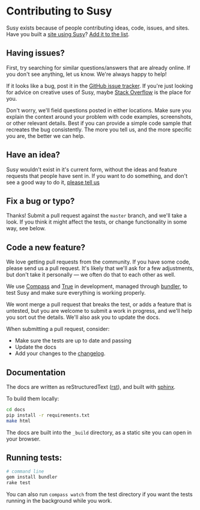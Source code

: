 Contributing to Susy
====================

Susy exists because of people contributing
ideas, code, issues, and sites.
Have you built a [site using Susy](http://susy.oddbird.net/sites-using-susy/)?
[Add it to the list](https://github.com/ericam/susysite/tree/master/content/sites-using-susy.rst).


Having issues?
--------------

First, try searching for similar questions/answers
that are already online.
If you don't see anything,
let us know.
We're always happy to help!

If it looks like a bug,
post it in the [GitHub issue tracker](https://github.com/ericam/susy/issues).
If you're just looking for advice
on creative uses of Susy,
maybe [Stack Overflow](http://stackoverflow.com/questions/tagged/susy-sass)
is the place for you.

Don't worry,
we'll field questions posted in either locations.
Make sure you explain the context around your problem
with code examples, screenshots,
or other relevant details.
Best if you can provide a simple code sample
that recreates the bug consistently.
The more you tell us,
and the more specific you are,
the better we can help.


Have an idea?
-------------

Susy wouldn't exist in it's current form,
without the ideas and feature requests
that people have sent in.
If you want to do something,
and don't see a good way to do it,
[please tell us](https://github.com/ericam/susy/issues)


Fix a bug or typo?
------------------

Thanks!
Submit a pull request against the `master` branch,
and we'll take a look.
If you think it might affect the tests,
or change functionality in some way,
see below.


Code a new feature?
-------------------

We love getting pull requests from the community.
If you have some code, please send us a pull request.
It's likely that we'll ask for a few adjustments,
but don't take it personally —
we often do that to each other as well.

We use [Compass](http://compass-style.org)
and [True](http://miriamsuzanne.com/true) in development,
managed through [bundler](http://bundler.io/),
to test Susy and make sure everything is working properly.

We wont merge a pull request that breaks the test,
or adds a feature that is untested,
but you are welcome to submit a work in progress,
and we'll help you sort out the details.
We'll also ask you to update the docs.

When submitting a pull request, consider:
- Make sure the tests are up to date and passing
- Update the docs
- Add your changes to the
  [changelog](https://github.com/ericam/susy/blob/master/docs/changelog.rst).


Documentation
-------------

The docs are written as reStructuredText
([rst](http://docutils.sourceforge.net/rst.html)),
and built with [sphinx](http://sphinx-doc.org/).

To build them locally:

```bash
cd docs
pip install -r requirements.txt
make html
```

The docs are built into the `_build` directory,
as a static site you can open in your browser.


Running tests:
--------------

```bash
# command line
gem install bundler
rake test
```

You can also run `compass watch` from the test directory
if you want the tests running in the background while you work.
